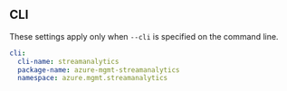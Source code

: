 ## CLI

These settings apply only when `--cli` is specified on the command line.

``` yaml $(cli)
cli:
  cli-name: streamanalytics
  package-name: azure-mgmt-streamanalytics
  namespace: azure.mgmt.streamanalytics
```
